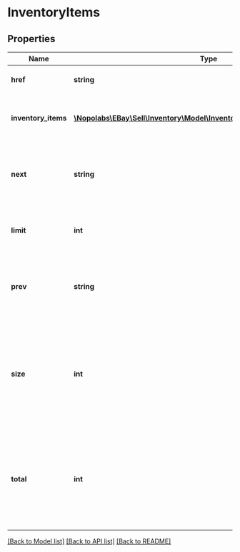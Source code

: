# InventoryItems

## Properties
Name | Type | Description | Notes
------------ | ------------- | ------------- | -------------
**href** | **string** | This is the URL to the current page of inventory items. | [optional] 
**inventory_items** | [**\Nopolabs\EBay\Sell\Inventory\Model\InventoryItemWithSkuLocaleGroupid[]**](InventoryItemWithSkuLocaleGroupid.md) | This container is an array of one or more inventory items, with detailed information on each inventory item. | [optional] 
**next** | **string** | This is the URL to the next page of inventory items. This field will only be returned if there are additional inventory items to view. | [optional] 
**limit** | **int** | This integer value is the the number of inventory items that will be displayed on each results page. | [optional] 
**prev** | **string** | This is the URL to the previous page of inventory items. This field will only be returned if there are previous inventory items to view. | [optional] 
**size** | **int** | This integer value indicates the total number of pages of results that are available. This number will depend on the total number of inventory items available for viewing, and on the &lt;strong&gt;limit&lt;/strong&gt; value. | [optional] 
**total** | **int** | This integer value is the total number of inventory items that exist for the seller&#39;s account. Based on this number and on the &lt;strong&gt;limit&lt;/strong&gt; value, the seller may have to toggle through multiple pages to view all inventory items. | [optional] 

[[Back to Model list]](../README.md#documentation-for-models) [[Back to API list]](../README.md#documentation-for-api-endpoints) [[Back to README]](../README.md)


